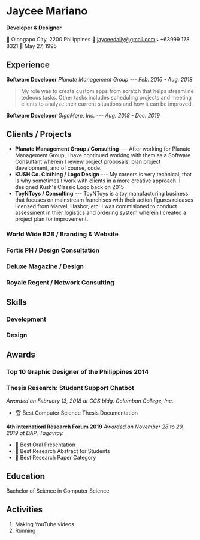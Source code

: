 # Jaycee Mariano
**Developer & Designer**


📌 Olongapo City, 2200 Philippines
📧 jayceedaily@gmail.com
📞 +63999 178 8321
🎂 May 27, 1995

      
## Experience
**Software Developer**
*Planate Management Group --- Feb. 2016 - Aug. 2018*
> My role was to create custom apps from scratch that helps streamline tedeous tasks. Other tasks includes scheduling projects and meeting clients to analyze their current situations and how it can be improved.

**Software Developer**
*GigaMare, Inc. --- Aug. 2018 - Dec. 2019*
> 
## Clients / Projects
* **Planate Management Group / Consulting**
--- After working for Planate Management Group, I have continued working with them as a Software Consultant wherein I review project proposals, plan project development, and of course, code.
* **KUSH Co. Clothing / Logo Design**
--- My careers is very technical, that is why sometimes I work with clients in a more creative approach. I designed Kush's Classic Logo back on 2015
* **ToyNToys / Consulting**
--- ToyNToys is a toy manufacturing business that focuses on mainstream franchises with their action figures releases licensed from Marvel, Hasbor, etc. I was commisioned to conduct assessment in thier logistics and ordering system wherein I created a project plan for improvement.
### World Wide B2B / Branding & Website

### Fortis PH / Design Consultation

### Deluxe Magazine / Design

### Royale Regent / Network Consulting

### 

## Skills

### Development
### Design

## Awards
### Top 10 Graphic Designer of the Philippines 2014
### Thesis Research: Student Support Chatbot
*Awarded on February 13, 2018 at CCS bldg. Columban College, Inc.*
* 🏆 Best Computer Science Thesis Documentation

**4th Internationl Research Forum 2019**
*Awarded on November 28 to 29, 2019 at DAP, Tagaytay.*
* 🥇 Best Oral Presentation
* 🥈 Best Research Abstract for Students
* 🥈 Best Research Paper Category
## Education
Bachelor of Science in Computer Science
## Activities
1. Making YouTube videos
2. Running

